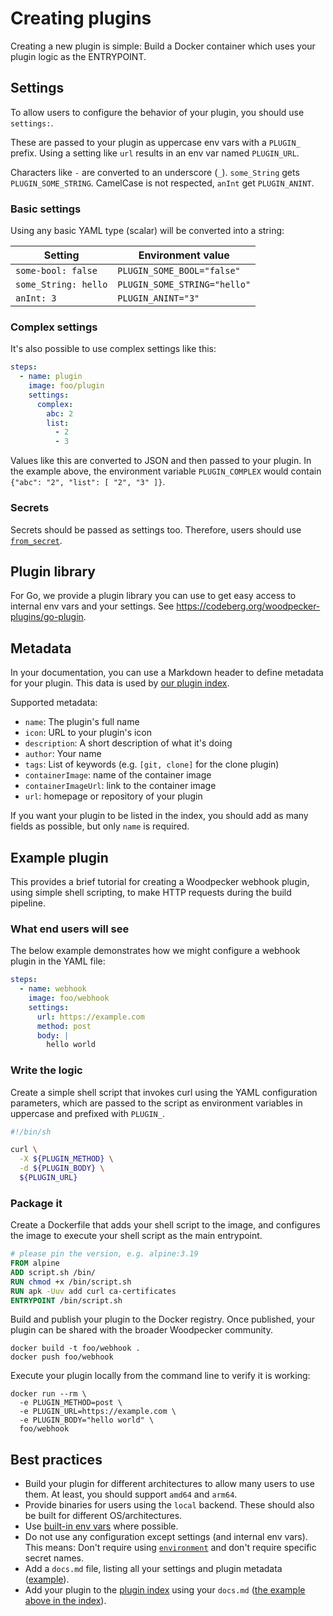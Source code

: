 # Creating plugins

Creating a new plugin is simple: Build a Docker container which uses your plugin logic as the ENTRYPOINT.

## Settings

To allow users to configure the behavior of your plugin, you should use `settings:`.

These are passed to your plugin as uppercase env vars with a `PLUGIN_` prefix.
Using a setting like `url` results in an env var named `PLUGIN_URL`.

Characters like `-` are converted to an underscore (`_`). `some_String` gets `PLUGIN_SOME_STRING`.
CamelCase is not respected, `anInt` get `PLUGIN_ANINT`.

### Basic settings

Using any basic YAML type (scalar) will be converted into a string:

| Setting              | Environment value            |
| -------------------- | ---------------------------- |
| `some-bool: false`   | `PLUGIN_SOME_BOOL="false"`   |
| `some_String: hello` | `PLUGIN_SOME_STRING="hello"` |
| `anInt: 3`           | `PLUGIN_ANINT="3"`           |

### Complex settings

It's also possible to use complex settings like this:

```yaml
steps:
  - name: plugin
    image: foo/plugin
    settings:
      complex:
        abc: 2
        list:
          - 2
          - 3
```

Values like this are converted to JSON and then passed to your plugin. In the example above, the environment variable `PLUGIN_COMPLEX` would contain `{"abc": "2", "list": [ "2", "3" ]}`.

### Secrets

Secrets should be passed as settings too. Therefore, users should use [`from_secret`](../40-secrets.md#use-secrets-in-plugins-via-settings).

## Plugin library

For Go, we provide a plugin library you can use to get easy access to internal env vars and your settings. See <https://codeberg.org/woodpecker-plugins/go-plugin>.

## Metadata

In your documentation, you can use a Markdown header to define metadata for your plugin. This data is used by [our plugin index](/plugins).

Supported metadata:

- `name`: The plugin's full name
- `icon`: URL to your plugin's icon
- `description`: A short description of what it's doing
- `author`: Your name
- `tags`: List of keywords (e.g. `[git, clone]` for the clone plugin)
- `containerImage`: name of the container image
- `containerImageUrl`: link to the container image
- `url`: homepage or repository of your plugin

If you want your plugin to be listed in the index, you should add as many fields as possible, but only `name` is required.

## Example plugin

This provides a brief tutorial for creating a Woodpecker webhook plugin, using simple shell scripting, to make HTTP requests during the build pipeline.

### What end users will see

The below example demonstrates how we might configure a webhook plugin in the YAML file:

```yaml
steps:
  - name: webhook
    image: foo/webhook
    settings:
      url: https://example.com
      method: post
      body: |
        hello world
```

### Write the logic

Create a simple shell script that invokes curl using the YAML configuration parameters, which are passed to the script as environment variables in uppercase and prefixed with `PLUGIN_`.

```bash
#!/bin/sh

curl \
  -X ${PLUGIN_METHOD} \
  -d ${PLUGIN_BODY} \
  ${PLUGIN_URL}
```

### Package it

Create a Dockerfile that adds your shell script to the image, and configures the image to execute your shell script as the main entrypoint.

```dockerfile
# please pin the version, e.g. alpine:3.19
FROM alpine
ADD script.sh /bin/
RUN chmod +x /bin/script.sh
RUN apk -Uuv add curl ca-certificates
ENTRYPOINT /bin/script.sh
```

Build and publish your plugin to the Docker registry. Once published, your plugin can be shared with the broader Woodpecker community.

```shell
docker build -t foo/webhook .
docker push foo/webhook
```

Execute your plugin locally from the command line to verify it is working:

```shell
docker run --rm \
  -e PLUGIN_METHOD=post \
  -e PLUGIN_URL=https://example.com \
  -e PLUGIN_BODY="hello world" \
  foo/webhook
```

## Best practices

- Build your plugin for different architectures to allow many users to use them.
  At least, you should support `amd64` and `arm64`.
- Provide binaries for users using the `local` backend.
  These should also be built for different OS/architectures.
- Use [built-in env vars](../50-environment.md#built-in-environment-variables) where possible.
- Do not use any configuration except settings (and internal env vars). This means: Don't require using [`environment`](../50-environment.md) and don't require specific secret names.
- Add a `docs.md` file, listing all your settings and plugin metadata ([example](https://github.com/woodpecker-ci/plugin-git/blob/main/docs.md)).
- Add your plugin to the [plugin index](/plugins) using your `docs.md` ([the example above in the index](https://woodpecker-ci.org/plugins/Git%20Clone)).
